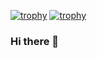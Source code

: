 [![trophy](https://github-profile-trophy.vercel.app/?username=PrashantKr13)](https://github.com/ryo-ma/github-profile-trophy)
[![trophy](https://github-profile-trophy.vercel.app/?username=PrashantKr13&title=Commits,Experience,Repositories,PullRequest)](https://github.com/ryo-ma/github-profile-trophy)
### Hi there 👋

<!--
**PrashantKr13/PrashantKr13** is a ✨ _special_ ✨ repository because its `README.md` (this file) appears on your GitHub profile.

Here are some ideas to get you started:

- 🔭 I’m currently working on ...
- 🌱 I’m currently learning ...
- 👯 I’m looking to collaborate on ...
- 🤔 I’m looking for help with ...
- 💬 Ask me about ...
- 📫 How to reach me: ...
- 😄 Pronouns: ...
- ⚡ Fun fact: ...
-->
